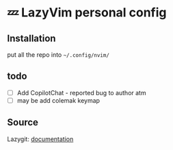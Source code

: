 # 💤 LazyVim personal config

## Installation

put all the repo into `~/.config/nvim/`

## todo

- [ ] Add CopilotChat - reported bug to author atm
- [ ] may be add colemak keymap

## Source

Lazygit: [documentation](https://lazyvim.github.io/installation)
